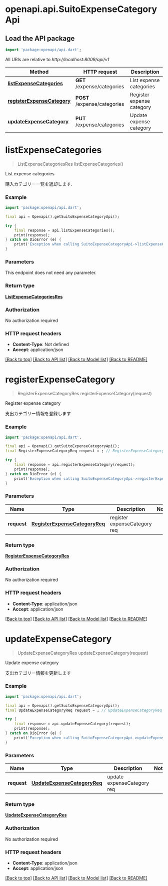 # openapi.api.SuitoExpenseCategoryApi

## Load the API package
```dart
import 'package:openapi/api.dart';
```

All URIs are relative to *http://localhost:8009/api/v1*

Method | HTTP request | Description
------------- | ------------- | -------------
[**listExpenseCategories**](SuitoExpenseCategoryApi.md#listexpensecategories) | **GET** /expense/categories | List expense categories
[**registerExpenseCategory**](SuitoExpenseCategoryApi.md#registerexpensecategory) | **POST** /expense/categories | Register expense category
[**updateExpenseCategory**](SuitoExpenseCategoryApi.md#updateexpensecategory) | **PUT** /expense/categories | Update expense category


# **listExpenseCategories**
> ListExpenseCategoriesRes listExpenseCategories()

List expense categories

購入カテゴリー一覧を返却します.

### Example
```dart
import 'package:openapi/api.dart';

final api = Openapi().getSuitoExpenseCategoryApi();

try {
    final response = api.listExpenseCategories();
    print(response);
} catch on DioError (e) {
    print('Exception when calling SuitoExpenseCategoryApi->listExpenseCategories: $e\n');
}
```

### Parameters
This endpoint does not need any parameter.

### Return type

[**ListExpenseCategoriesRes**](ListExpenseCategoriesRes.md)

### Authorization

No authorization required

### HTTP request headers

 - **Content-Type**: Not defined
 - **Accept**: application/json

[[Back to top]](#) [[Back to API list]](../README.md#documentation-for-api-endpoints) [[Back to Model list]](../README.md#documentation-for-models) [[Back to README]](../README.md)

# **registerExpenseCategory**
> RegisterExpenseCategoryRes registerExpenseCategory(request)

Register expense category

支出カテゴリー情報を登録します

### Example
```dart
import 'package:openapi/api.dart';

final api = Openapi().getSuitoExpenseCategoryApi();
final RegisterExpenseCategoryReq request = ; // RegisterExpenseCategoryReq | register expenseCategory req

try {
    final response = api.registerExpenseCategory(request);
    print(response);
} catch on DioError (e) {
    print('Exception when calling SuitoExpenseCategoryApi->registerExpenseCategory: $e\n');
}
```

### Parameters

Name | Type | Description  | Notes
------------- | ------------- | ------------- | -------------
 **request** | [**RegisterExpenseCategoryReq**](RegisterExpenseCategoryReq.md)| register expenseCategory req | 

### Return type

[**RegisterExpenseCategoryRes**](RegisterExpenseCategoryRes.md)

### Authorization

No authorization required

### HTTP request headers

 - **Content-Type**: application/json
 - **Accept**: application/json

[[Back to top]](#) [[Back to API list]](../README.md#documentation-for-api-endpoints) [[Back to Model list]](../README.md#documentation-for-models) [[Back to README]](../README.md)

# **updateExpenseCategory**
> UpdateExpenseCategoryRes updateExpenseCategory(request)

Update expense category

支出カテゴリー情報を更新します

### Example
```dart
import 'package:openapi/api.dart';

final api = Openapi().getSuitoExpenseCategoryApi();
final UpdateExpenseCategoryReq request = ; // UpdateExpenseCategoryReq | update expenseCategory req

try {
    final response = api.updateExpenseCategory(request);
    print(response);
} catch on DioError (e) {
    print('Exception when calling SuitoExpenseCategoryApi->updateExpenseCategory: $e\n');
}
```

### Parameters

Name | Type | Description  | Notes
------------- | ------------- | ------------- | -------------
 **request** | [**UpdateExpenseCategoryReq**](UpdateExpenseCategoryReq.md)| update expenseCategory req | 

### Return type

[**UpdateExpenseCategoryRes**](UpdateExpenseCategoryRes.md)

### Authorization

No authorization required

### HTTP request headers

 - **Content-Type**: application/json
 - **Accept**: application/json

[[Back to top]](#) [[Back to API list]](../README.md#documentation-for-api-endpoints) [[Back to Model list]](../README.md#documentation-for-models) [[Back to README]](../README.md)

